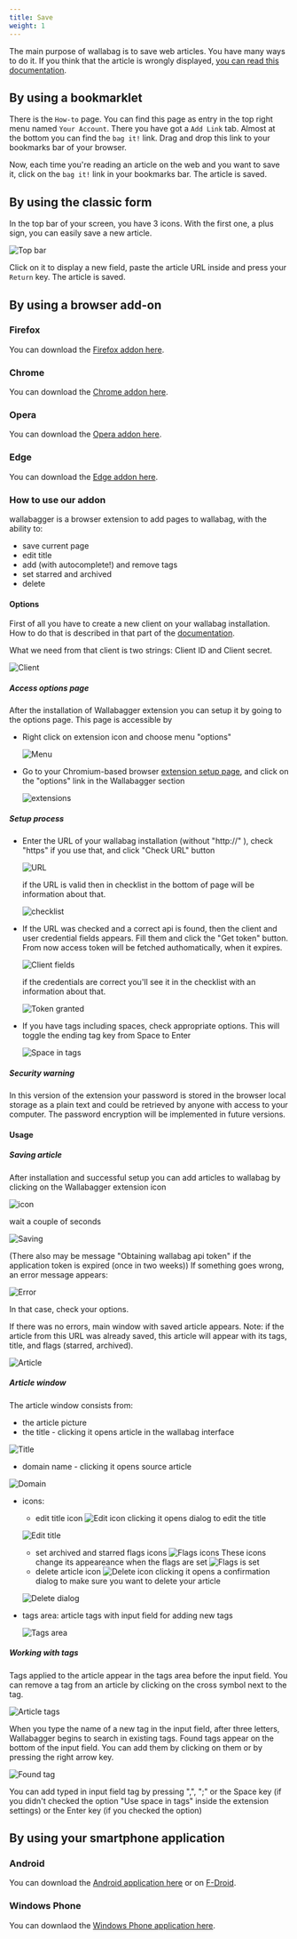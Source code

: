 ```yaml
---
title: Save
weight: 1
---
```


The main purpose of wallabag is to save web articles. You have many ways
to do it. If you think that the article is wrongly displayed,
[you can read this documentation](../errors_during_fetching.md).

## By using a bookmarklet

There is the `How-to` page. You can find this page as entry in the top
right menu named `Your Account`. There you have got a `Add Link` tab.
Almost at the bottom you can find the `bag it!` link. Drag and drop this
link to your bookmarks bar of your browser.

Now, each time you're reading an article on the web and you want to save
it, click on the `bag it!` link in your bookmarks bar. The article is
saved.

## By using the classic form

In the top bar of your screen, you have 3 icons. With the first one, a
plus sign, you can easily save a new article.

![Top bar](../../../img/user/topbar.png)

Click on it to display a new field, paste the article URL inside and
press your `Return` key. The article is saved.

## By using a browser add-on

### Firefox

You can download the [Firefox addon
here](https://addons.mozilla.org/firefox/addon/wallabagger/).

### Chrome

You can download the [Chrome addon
here](https://chrome.google.com/webstore/detail/wallabagger/gbmgphmejlcoihgedabhgjdkcahacjlj?hl=fr).

### Opera

You can download the [Opera addon
here](https://addons.opera.com/en/extensions/details/wallabagger/).

### Edge

You can download the [Edge addon
here](https://www.microsoft.com/en-us/store/p/wallabagger/9p41cnlppmfz).

### How to use our addon

wallabagger is a browser extension to add pages to wallabag, with the ability to:

- save current page
- edit title
- add (with autocomplete!) and remove tags
- set starred and archived
- delete

#### Options

First of all you have to create a new client on your wallabag installation. How to do that is described in that part of the [documentation](/developer/api/oauth.html#creating-a-new-api-client).

What we need from that client is two strings: Client ID and Client secret.

   ![Client](../../../img/user/wallabagger/opt-client.png)

##### Access options page

After the installation of Wallabagger extension you can setup it by going to the options page. This page is accessible by

- Right click on extension icon and choose menu "options"

   ![Menu](../../../img/user/wallabagger/opt-menu.png)

- Go to your Chromium-based browser [extension setup page](chrome://extensions), and click on the "options" link in the Wallabagger section

   ![extensions](../../../img/user/wallabagger/opt-ext-optlink.png)

##### Setup process

- Enter the URL of your wallabag installation (without "http://" ), check "https" if you use that, and click "Check URL" button

   ![URL](../../../img/user/wallabagger/opt-url.png)

   if the URL is valid then in checklist in the bottom of page will be information about that.

   ![checklist](../../../img/user/wallabagger/opt-checklist.png)

- If the URL was checked and a correct api is found, then the client and user credential fields appears. Fill them and click the "Get token" button. From now access token will be fetched authomatically, when it expires.

   ![Client fields](../../../img/user/wallabagger/opt-clientfields.png)

    if the credentials are correct you'll see it in the checklist with an information about that.

   ![Token granted](../../../img/user/wallabagger/opt-granted.png)

- If you have tags including spaces, check appropriate options. This will toggle the ending tag key from Space to Enter

   ![Space in tags](../../../img/user/wallabagger/opt-spaceintags.png)

##### Security warning

In this version of the extension your password is stored in the browser local storage as a plain text and could be retrieved by anyone with access to your computer. The password encryption will be implemented in future versions.

#### Usage

##### Saving article

After installation and successful setup you can add articles to wallabag by clicking on the Wallabagger extension icon

   ![icon](../../../img/user/wallabagger/use-icon.png)

wait a couple of seconds

   ![Saving](../../../img/user/wallabagger/use-saving.png)

(There also may be message "Obtaining wallabag api token" if the application token is expired (once in two weeks))
If something goes wrong, an error message appears:

   ![Error](../../../img/user/wallabagger/use-error.png)

In that case, check your options.

If there was no errors, main window with saved article appears. Note: if the article from this URL was already saved, this article will appear with its tags, title, and flags (starred, archived).

![Article](../../../img/user/wallabagger/use-article.png)

##### Article window

The article window consists from:

- the article picture
- the title - clicking it opens article in the wallabag interface

![Title](../../../img/user/wallabagger/use-title.png)

- domain name - clicking it opens source article

![Domain](../../../img/user/wallabagger/use-domain.png)

- icons:
  - edit title icon ![Edit icon](../../../img/user/wallabagger/use-editicon.png) clicking it opens dialog to edit the title

   ![Edit title](../../../img/user/wallabagger/use-edittitle.png)

  - set archived and starred flags icons ![Flags icons](../../../img/user/wallabagger/use-flagsicons.png) These icons change its appeareance when the flags are set ![Flags is set](../../../img/user/wallabagger/use-flagsset.png)
  - delete article icon ![Delete icon](../../../img/user/wallabagger/use-deleteicon.png) clicking it opens a confirmation dialog  to make sure you want to delete your article

   ![Delete dialog](../../../img/user/wallabagger/use-deletedialog.png)

- tags area: article tags with input field for adding new tags

   ![Tags area](../../../img/user/wallabagger/use-tagsarea.png)

##### Working with tags

Tags applied to the article appear in the tags area before the input field. You can remove a tag from an article by clicking on the cross symbol next to the tag.

   ![Article tags](../../../img/user/wallabagger/use-articletags.png)

When you type the name of a new tag in the input field, after three letters, Wallabagger begins to search in existing tags. Found tags appear on the bottom of the input field. You can add them by clicking on them or by pressing the right arrow key.

   ![Found tag](../../../img/user/wallabagger/use-foundtag.png)

You can add typed in input field tag by pressing ",", ";" or the Space key (if you didn't checked the option "Use space in tags" inside the extension settings) or the Enter key (if you checked the option)

## By using your smartphone application

### Android

You can download the [Android application
here](https://play.google.com/store/apps/details?id=fr.gaulupeau.apps.InThePoche)
or on
[F-Droid](https://f-droid.org/repository/browse/?fdid=fr.gaulupeau.apps.InThePoche).

### Windows Phone

You can downlaod the [Windows Phone application
here](https://www.microsoft.com/store/apps/9nblggh5x3p6).
